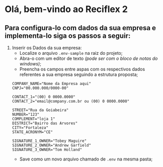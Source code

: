 # Olá, bem-vindo ao Reciflex 2
## Para configura-lo com dados da sua empresa e implementa-lo siga  os passos a seguir: 

1. Inserir os Dados da sua empresa:
    - Localize o arquivo `.env-sample` na raiz do projeto;
    - Abra-o com um editor de texto _(pode ser com o bloco de notas do windows)_;
    - Preencha os campos entre aspas com os respectivos dados referentes a sua empresa seguindo a estrutura proposta;
    ```
    COMPANY_NAME="Nome da Empresa aqui"
    CNPJ="00.000.000/0000-00"

    CONTACT_1="(00) 0 0000.0000"
    CONTACT_2="email@company.com.br ou (00) 0 0000.0000"

    STREET="Rua da Goiabeira"
    NUMBER="123"
    COMPLEMENT="loja 1"
    DISTRICT="Bairro das Arvores"
    CITY="Fortaleza"
    STATE_ACRONYM="CE"

    SIGNATURE_1_OWNER="Tobey Maguire"
    SIGNATURE_2_OWNER="Andrew Garfield"
    SIGNATURE_3_OWNER="Tom Holland"
    ```
    - Save como um novo arquivo chamado de `.env` na mesma pasta;

